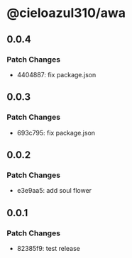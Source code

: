 # @cieloazul310/awa

## 0.0.4

### Patch Changes

- 4404887: fix package.json

## 0.0.3

### Patch Changes

- 693c795: fix package.json

## 0.0.2

### Patch Changes

- e3e9aa5: add soul flower

## 0.0.1

### Patch Changes

- 82385f9: test release
